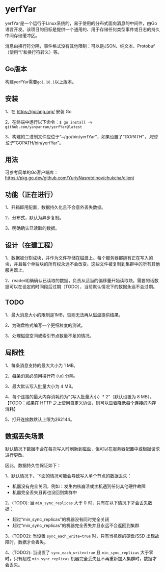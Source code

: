 # yerfYar
yerfYar是一个运行于Linux系统的，易于使用的分布式面向消息的中间件，由Go语言开发。该项目的目标是提供一个通用的、用于存储任何类型事件或日志的持久中间存储缓冲区。

消息由换行符分隔，事件格式没有其他限制：可以是JSON、纯文本、Protobuf（使用“\”和换行符转义）等。

## Go版本
构建yerfYar需要`go1.18.1`以上版本。

## 安装
1、在 https://golang.org/ 安装 Go

2、在终端中运行以下命令：`$ go install -v github.com/yanyanran/yerfYar@latest`

3、构建的二进制文件应位于“~/go/bin/yerfYar”，如果设置了“$GOPATH”，则应位于“$GOPATH/bin/yerfYar”。

## 用法
可参考简单的Go客户端库：https://pkg.go.dev/github.com/YuriyNasretdinov/chukcha/client

## 功能（正在进行）
1、开箱即用配置，数据持久化且不会意外丢失数据。

2、分布式，默认为异步复制。

3、明确确认已读取的数据。


## 设计（在建工程）

1、数据被分割成块，并作为文件存储在磁盘上。每个服务器都拥有正在写入的块，并且每个单独块的所有权永远不会改变。这些文件被复制到集群中的所有其他服务器上。

2、reader明确确认已读取的数据，负责从适当的偏移量开始读取块。需要的话数据可以在设定的时间段后过期（TODO），当前默认情况下的数据永远不会过期。

## TODO
1、最大消息大小的限制是1MB，否则无法再从磁盘提供结果。

2、为磁盘格式编写一个更细粒度的测试。

3、处理磁盘空间或索引节点数量不足的情况。

## 局限性
1、每条消息支持的最大大小为 1 MB。

2、每条消息必须用换行符 (`\n`) 分隔。

3、最大默认写入批量大小为 4 MB。

4、每个连接的最大内存消耗约为“（写入批量大小）* 2”（默认设置为 8 MB）。【TODO：如果在 HTTP 之上使用自定义协议，则可以显着降低每个连接的内存消耗】

5、打开连接数默认上限为262144。

## 数据丢失场景
默认情况下数据不会在每次写入时刷新到磁盘，但可以在服务器配置中或根据请求进行更改。

因此，数据持久性保证如下：

1、默认情况下，下面的情况可能会导致写入单个节点的数据丢失：
- 机器没有完全关闭，例如：发生内核崩溃或主机遇到任何其他硬件故障
- 机器完全丢失且再也没回到集群中

2、(TODO): 当 `min_sync_replicas` 大于 0 时，只有在以下情况下才会丢失数据：
- 超过“min_sync_replicas”的机器没有同时完全关闭
- 超过“min_sync_replicas”的机器完全丢失并且永远不会返回到集群

3、(TODO2): 当设置 `sync_each_write=true` 时，只有当机器的硬盘/SSD 出现故障时，数据才会丢失。 

4、(TODO2): 当设置了 `sync_each_write=true` 且 `min_sync_replicas` 大于零时，只有超过 `min_sync_replicas` 机器完全丢失且不再重新加入集群时，数据才会丢失。